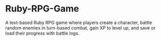 # Ruby-RPG-Game
A text-based Ruby RPG game where players create a character, battle random enemies in turn-based combat, gain XP to level up, and save or load their progress with battle logs.
